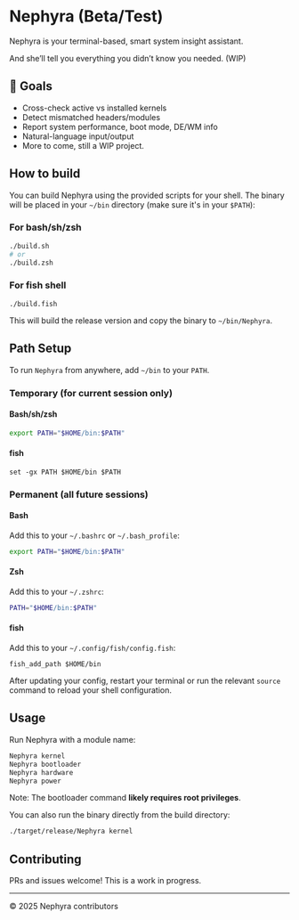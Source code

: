 # Nephyra (Beta/Test)

Nephyra is your terminal-based, smart system insight assistant.

And she’ll tell you everything you didn’t know you needed. (WIP)

## 🔧 Goals
- Cross-check active vs installed kernels
- Detect mismatched headers/modules
- Report system performance, boot mode, DE/WM info
- Natural-language input/output
- More to come, still a WIP project.

## How to build

You can build Nephyra using the provided scripts for your shell. The binary will be placed in your `~/bin` directory (make sure it's in your `$PATH`):

### For bash/sh/zsh
```sh
./build.sh
# or
./build.zsh
```

### For fish shell
```fish
./build.fish
```

This will build the release version and copy the binary to `~/bin/Nephyra`.

## Path Setup

To run `Nephyra` from anywhere, add `~/bin` to your `PATH`.

### Temporary (for current session only)

#### Bash/sh/zsh
```sh
export PATH="$HOME/bin:$PATH"
```

#### fish
```fish
set -gx PATH $HOME/bin $PATH
```

### Permanent (all future sessions)

#### Bash
Add this to your `~/.bashrc` or `~/.bash_profile`:
```sh
export PATH="$HOME/bin:$PATH"
```

#### Zsh
Add this to your `~/.zshrc`:
```sh
PATH="$HOME/bin:$PATH"
```

#### fish
Add this to your `~/.config/fish/config.fish`:
```fish
fish_add_path $HOME/bin
```

After updating your config, restart your terminal or run the relevant `source` command to reload your shell configuration.

## Usage


Run Nephyra with a module name:

```sh
Nephyra kernel
Nephyra bootloader
Nephyra hardware
Nephyra power
```

Note: The bootloader command **likely requires root privileges**.

You can also run the binary directly from the build directory:

```sh
./target/release/Nephyra kernel
```

## Contributing
PRs and issues welcome! This is a work in progress.

---

© 2025 Nephyra contributors
